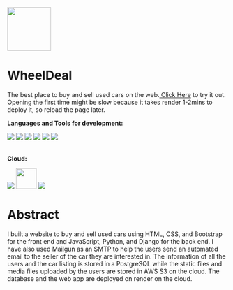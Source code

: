 <img src="https://github.com/user-attachments/assets/edafdcc8-ebe2-4920-9ca9-d72b379a9be0" height="100" width="100">
<h1 align="left">WheelDeal</h1>

<p>The best place to buy and sell used cars on the web.<a href="https://wheeldeal.onrender.com"> Click Here</a> to try it out. Opening the first time might be slow because it takes render 1-2mins to deploy it, so reload the page later.</p>

<p><b>Languages and Tools for development:</b></p>
<a href="https://python.org"><img src="https://skillicons.dev/icons?i=python"></a>
<a href="https://djangoproject.com"><img src="https://skillicons.dev/icons?i=django"></a>
<a href="https://html.spec.whatwg.org/multipage/"><img src="https://skillicons.dev/icons?i=html"></a>
<a href="https://developer.mozilla.org/en-US/docs/Web/JavaScript"><img src="https://skillicons.dev/icons?i=js"></a>
<a href="https://www.w3schools.com/css/"><img src="https://skillicons.dev/icons?i=css"></a>
<a href="https://getbootstrap.com/"><img src="https://skillicons.dev/icons?i=bootstrap"></a>

</br>
</br>
<p><b>Cloud:</b></p>
<a href="https://aws.amazon.com/s3/"><img src="https://skillicons.dev/icons?i=aws"></a>
<a href="https://render.com"><img src="https://cdn.sanity.io/images/34ent8ly/production/ec37a3660704e1fa2b4246c9a01ab34e145194ad-824x824.png" height="47" width="47"></a>
<a href="https://www.postgresql.org/"><img src="https://skillicons.dev/icons?i=postgres"></a>

  
# Abstract
I built a website to buy and sell used cars using HTML, CSS, and Bootstrap for the front end and JavaScript,
Python, and Django for the back end. I have also used Mailgun as an SMTP to help the users send an
automated email to the seller of the car they are interested in. The information of all the users and the car listing is
stored in a PostgreSQL while the static files and media files uploaded by the users are stored in AWS S3 on the
cloud. The database and the web app are deployed on render on the cloud.
